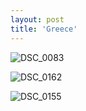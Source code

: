```yaml
---
layout: post
title: 'Greece'
---
```


![DSC_0083](https://github.com/kathybeyer/kathybeyer.github.io/assets/121460653/19f26081-d6f7-4d50-8bf1-34e407202fe1)

![DSC_0162](https://github.com/kathybeyer/kathybeyer.github.io/assets/121460653/ab7956a5-6775-47f9-8ca5-4e54b291ab7b)

![DSC_0155](https://github.com/kathybeyer/kathybeyer.github.io/assets/121460653/cdbf3500-4d9d-4595-8ccb-559b1ff8d7dd)
